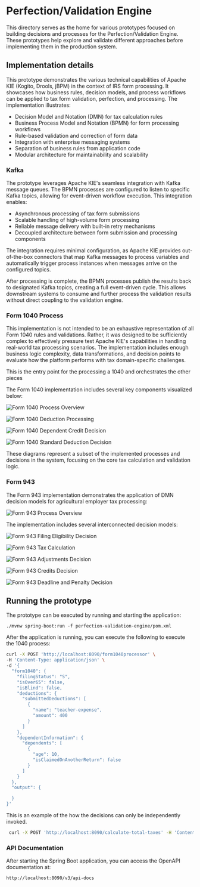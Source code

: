 # Perfection/Validation Engine

This directory serves as the home for various prototypes focused on building decisions and processes for the Perfection/Validation Engine. These prototypes help explore and validate different approaches before implementing them in the production system.

## Implementation details

This prototype demonstrates the various technical capabilities of Apache KIE (Kogito, Drools, jBPM) in the context of IRS form processing. It showcases how business rules, decision models, and process workflows can be applied to tax form validation, perfection, and processing. The implementation illustrates:

- Decision Model and Notation (DMN) for tax calculation rules
- Business Process Model and Notation (BPMN) for form processing workflows
- Rule-based validation and correction of form data
- Integration with enterprise messaging systems
- Separation of business rules from application code
- Modular architecture for maintainability and scalability

### Kafka

The prototype leverages Apache KIE's seamless integration with Kafka message queues. The BPMN processes are configured to listen to specific Kafka topics, allowing for event-driven workflow execution. This integration enables:

- Asynchronous processing of tax form submissions
- Scalable handling of high-volume form processing
- Reliable message delivery with built-in retry mechanisms
- Decoupled architecture between form submission and processing components

The integration requires minimal configuration, as Apache KIE provides out-of-the-box connectors that map Kafka messages to process variables and automatically trigger process instances when messages arrive on the configured topics.

After processing is complete, the BPMN processes publish the results back to designated Kafka topics, creating a full event-driven cycle. This allows downstream systems to consume and further process the validation results without direct coupling to the validation engine.

### Form 1040 Process

This implementation is not intended to be an exhaustive representation of all Form 1040 rules and validations. Rather, it was designed to be sufficiently complex to effectively pressure test Apache KIE's capabilities in handling real-world tax processing scenarios. The implementation includes enough business logic complexity, data transformations, and decision points to evaluate how the platform performs with tax domain-specific challenges.

This is the entry point for the processing a 1040 and orchestrates the other pieces

The Form 1040 implementation includes several key components visualized below:
<!-- AI! the linked image is wrong it should be ./images -->
![Form 1040 Process Overview](../docs/images/form-1040-process-overview.png)

![Form 1040 Deduction Processing](../docs/images/form-1040-deduction-processing.png)

![Form 1040 Dependent Credit Decision](../docs/images/form-1040-dependent-credit-decision.png)

![Form 1040 Standard Deduction Decision](../docs/images/form-1040-standard-deduction-decision.png)

These diagrams represent a subset of the implemented processes and decisions in the system, focusing on the core tax calculation and validation logic.

### Form 943

The Form 943 implementation demonstrates the application of DMN decision models for agricultural employer tax processing:

![Form 943 Process Overview](../docs/images/form-943-process-overview.png)

The implementation includes several interconnected decision models:

![Form 943 Filing Eligibility Decision](../docs/images/form-943-filing-eligibility.png)

![Form 943 Tax Calculation](../docs/images/form-943-tax-calculation.png)

![Form 943 Adjustments Decision](../docs/images/form-943-adjustments.png)

![Form 943 Credits Decision](../docs/images/form-943-credits.png)

![Form 943 Deadline and Penalty Decision](../docs/images/form-943-deadline-penalty.png)

<!-- TODO: move this to a separate doc -->

## Running the prototype
<!-- TODO: explain the Kafka integration and how to test it -->

The prototype can be executed by running and starting the application:

`./mvnw spring-boot:run -f perfection-validation-engine/pom.xml`


<!-- TODO: description of running a message with Kafka -->

<!-- TODO: check that this works or update it -->

After the application is running, you can execute the following to execute the 1040 process:

```sh
curl -X POST 'http://localhost:8090/form1040processor' \
-H 'Content-Type: application/json' \
-d '{
  "form1040": {
    "filingStatus": "S",
    "isOver65": false,
    "isBlind": false,
    "deductions": {
      "submittedDeductions": [
        {
          "name": "teacher-expense",
          "amount": 400
        }
      ]
    },
    "dependentInformation": {
      "dependents": [
        {
          "age": 10,
          "isClaimedOnAnotherReturn": false
        }
      ]
    }
  },
  "output": {

  }
}'
```

This is an example of the how the decisions can only be independently invoked.

```sh
 curl -X POST 'http://localhost:8090/calculate-total-taxes' -H 'Content-Type: application/json' -d '{"AGI": 121000}'
 ```

### API Documentation

After starting the Spring Boot application, you can access the OpenAPI documentation at:

```
http://localhost:8090/v3/api-docs
```
